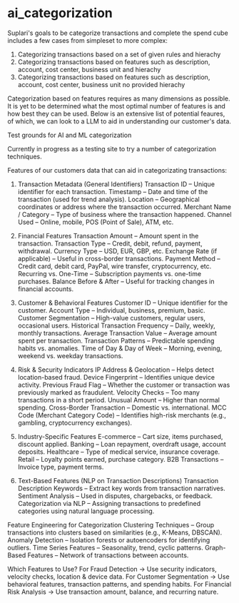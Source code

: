 # ai_categorization

Suplari's goals to be categorize transactions and complete the spend cube includes a few cases from simpleset to more complex:

1. Categorizing transactions based on a set of given rules and hierachy
2.  Categorizing transactions based on features such as description, account, cost center, business unit and hierachy
3.  Categorizing transactions based on features such as description, account, cost center, business unit no provided hierachy

Categorization based on features requires as many dimensions as possible. It is yet to be determined what the most optimal number of features is and how best they can be used. Below is an extensive list of potential feaures, of which, we can look to a LLM to aid in understanding our customer's data.


Test grounds for AI and ML categorization

Currently in progress as a testing site to try a number of categorization techniques.


Features of our customers data that can aid in categorizating transactions:

1. Transaction Metadata (General Identifiers)
Transaction ID – Unique identifier for each transaction.
Timestamp – Date and time of the transaction (used for trend analysis).
Location – Geographical coordinates or address where the transaction occurred.
Merchant Name / Category – Type of business where the transaction happened.
Channel Used – Online, mobile, POS (Point of Sale), ATM, etc.

2. Financial Features
Transaction Amount – Amount spent in the transaction.
Transaction Type – Credit, debit, refund, payment, withdrawal.
Currency Type – USD, EUR, GBP, etc.
Exchange Rate (if applicable) – Useful in cross-border transactions.
Payment Method – Credit card, debit card, PayPal, wire transfer, cryptocurrency, etc.
Recurring vs. One-Time – Subscription payments vs. one-time purchases.
Balance Before & After – Useful for tracking changes in financial accounts.

3. Customer & Behavioral Features
Customer ID – Unique identifier for the customer.
Account Type – Individual, business, premium, basic.
Customer Segmentation – High-value customers, regular users, occasional users.
Historical Transaction Frequency – Daily, weekly, monthly transactions.
Average Transaction Value – Average amount spent per transaction.
Transaction Patterns – Predictable spending habits vs. anomalies.
Time of Day & Day of Week – Morning, evening, weekend vs. weekday transactions.

4. Risk & Security Indicators
IP Address & Geolocation – Helps detect location-based fraud.
Device Fingerprint – Identifies unique device activity.
Previous Fraud Flag – Whether the customer or transaction was previously marked as fraudulent.
Velocity Checks – Too many transactions in a short period.
Unusual Amount – Higher than normal spending.
Cross-Border Transaction – Domestic vs. international.
MCC Code (Merchant Category Code) – Identifies high-risk merchants (e.g., gambling, cryptocurrency exchanges).

5. Industry-Specific Features
E-commerce – Cart size, items purchased, discount applied.
Banking – Loan repayment, overdraft usage, account deposits.
Healthcare – Type of medical service, insurance coverage.
Retail – Loyalty points earned, purchase category.
B2B Transactions – Invoice type, payment terms.

6. Text-Based Features (NLP on Transaction Descriptions)
Transaction Description Keywords – Extract key words from transaction narratives.
Sentiment Analysis – Used in disputes, chargebacks, or feedback.
Categorization via NLP – Assigning transactions to predefined categories using natural language processing.

Feature Engineering for Categorization
Clustering Techniques – Group transactions into clusters based on similarities (e.g., K-Means, DBSCAN).
Anomaly Detection – Isolation forests or autoencoders for identifying outliers.
Time Series Features – Seasonality, trend, cyclic patterns.
Graph-Based Features – Network of transactions between accounts.

Which Features to Use?
For Fraud Detection → Use security indicators, velocity checks, location & device data.
For Customer Segmentation → Use behavioral features, transaction patterns, and spending habits.
For Financial Risk Analysis → Use transaction amount, balance, and recurring nature.